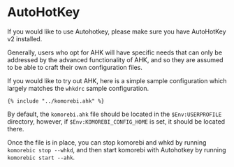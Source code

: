 # AutoHotKey

If you would like to use Autohotkey, please make sure you have AutoHotKey v2
installed.

Generally, users who opt for AHK will have specific needs that can only be
addressed by the advanced functionality of AHK, and so they are assumed to be
able to craft their own configuration files.

If you would like to try out AHK, here is a simple sample configuration which
largely matches the `whkdrc` sample configuration.

```
{% include "../komorebi.ahk" %}
```

By default, the `komorebi.ahk` file should be located in the `$Env:USERPROFILE`
directory, however, if `$Env:KOMOREBI_CONFIG_HOME` is set, it should be located
there.

Once the file is in place, you can stop komorebi and whkd by running `komorebic stop --whkd`,
and then start komorebi with Autohotkey by running `komorebic start --ahk`.